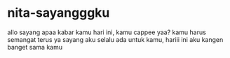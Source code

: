 # nita-sayangggku
allo sayang apaa kabar kamu hari ini, kamu cappee yaa? kamu harus semangat terus ya sayang aku selalu ada untuk kamu, hariii ini aku kangen banget sama kamu
